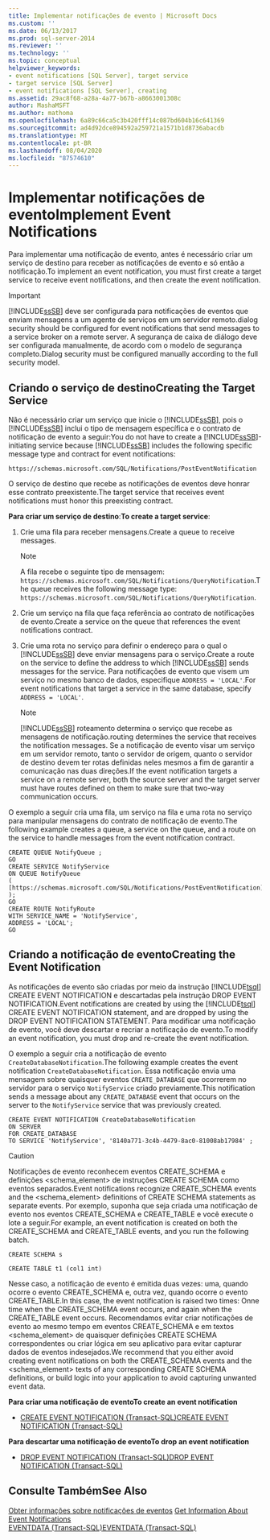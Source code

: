 ```yaml
---
title: Implementar notificações de evento | Microsoft Docs
ms.custom: ''
ms.date: 06/13/2017
ms.prod: sql-server-2014
ms.reviewer: ''
ms.technology: ''
ms.topic: conceptual
helpviewer_keywords:
- event notifications [SQL Server], target service
- target service [SQL Server]
- event notifications [SQL Server], creating
ms.assetid: 29ac8f68-a28a-4a77-b67b-a8663001308c
author: MashaMSFT
ms.author: mathoma
ms.openlocfilehash: 6a89c66ca5c3b420fff14c087bd604b16c641369
ms.sourcegitcommit: ad4d92dce894592a259721a1571b1d8736abacdb
ms.translationtype: MT
ms.contentlocale: pt-BR
ms.lasthandoff: 08/04/2020
ms.locfileid: "87574610"
---
```

# <a name="implement-event-notifications"></a><span data-ttu-id="b70ec-102">Implementar notificações de evento</span><span class="sxs-lookup"><span data-stu-id="b70ec-102">Implement Event Notifications</span></span>
  <span data-ttu-id="b70ec-103">Para implementar uma notificação de evento, antes é necessário criar um serviço de destino para receber as notificações de evento e só então a notificação.</span><span class="sxs-lookup"><span data-stu-id="b70ec-103">To implement an event notification, you must first create a target service to receive event notifications, and then create the event notification.</span></span>  
  
> [!IMPORTANT]  
>  [!INCLUDE[ssSB](../../includes/sssb-md.md)] <span data-ttu-id="b70ec-104">deve ser configurada para notificações de eventos que enviam mensagens a um agente de serviços em um servidor remoto.</span><span class="sxs-lookup"><span data-stu-id="b70ec-104">dialog security should be configured for event notifications that send messages to a service broker on a remote server.</span></span> <span data-ttu-id="b70ec-105">A segurança de caixa de diálogo deve ser configurada manualmente, de acordo com o modelo de segurança completo.</span><span class="sxs-lookup"><span data-stu-id="b70ec-105">Dialog security must be configured manually according to the full security model.</span></span>  
  
## <a name="creating-the-target-service"></a><span data-ttu-id="b70ec-106">Criando o serviço de destino</span><span class="sxs-lookup"><span data-stu-id="b70ec-106">Creating the Target Service</span></span>  
 <span data-ttu-id="b70ec-107">Não é necessário criar um serviço que inicie o [!INCLUDE[ssSB](../../includes/sssb-md.md)], pois o [!INCLUDE[ssSB](../../includes/sssb-md.md)] inclui o tipo de mensagem específica e o contrato de notificação de evento a seguir:</span><span class="sxs-lookup"><span data-stu-id="b70ec-107">You do not have to create a [!INCLUDE[ssSB](../../includes/sssb-md.md)]-initiating service because [!INCLUDE[ssSB](../../includes/sssb-md.md)] includes the following specific message type and contract for event notifications:</span></span>  
  
```  
https://schemas.microsoft.com/SQL/Notifications/PostEventNotification  
```  
  
 <span data-ttu-id="b70ec-108">O serviço de destino que recebe as notificações de eventos deve honrar esse contrato preexistente.</span><span class="sxs-lookup"><span data-stu-id="b70ec-108">The target service that receives event notifications must honor this preexisting contract.</span></span>  
  
 <span data-ttu-id="b70ec-109">**Para criar um serviço de destino**:</span><span class="sxs-lookup"><span data-stu-id="b70ec-109">**To create a target service**:</span></span>  
  
1.  <span data-ttu-id="b70ec-110">Crie uma fila para receber mensagens.</span><span class="sxs-lookup"><span data-stu-id="b70ec-110">Create a queue to receive messages.</span></span>  
  
    > [!NOTE]  
    >  <span data-ttu-id="b70ec-111">A fila recebe o seguinte tipo de mensagem: `https://schemas.microsoft.com/SQL/Notifications/QueryNotification`.</span><span class="sxs-lookup"><span data-stu-id="b70ec-111">The queue receives the following message type: `https://schemas.microsoft.com/SQL/Notifications/QueryNotification`.</span></span>  
  
2.  <span data-ttu-id="b70ec-112">Crie um serviço na fila que faça referência ao contrato de notificações de evento.</span><span class="sxs-lookup"><span data-stu-id="b70ec-112">Create a service on the queue that references the event notifications contract.</span></span>  
  
3.  <span data-ttu-id="b70ec-113">Crie uma rota no serviço para definir o endereço para o qual o [!INCLUDE[ssSB](../../includes/sssb-md.md)] deve enviar mensagens para o serviço.</span><span class="sxs-lookup"><span data-stu-id="b70ec-113">Create a route on the service to define the address to which [!INCLUDE[ssSB](../../includes/sssb-md.md)] sends messages for the service.</span></span> <span data-ttu-id="b70ec-114">Para notificações de evento que visem um serviço no mesmo banco de dados, especifique `ADDRESS = 'LOCAL'`.</span><span class="sxs-lookup"><span data-stu-id="b70ec-114">For event notifications that target a service in the same database, specify `ADDRESS = 'LOCAL'`.</span></span>  
  
    > [!NOTE]  
    >  [!INCLUDE[ssSB](../../includes/sssb-md.md)] <span data-ttu-id="b70ec-115">roteamento determina o serviço que recebe as mensagens de notificação.</span><span class="sxs-lookup"><span data-stu-id="b70ec-115">routing determines the service that receives the notification messages.</span></span> <span data-ttu-id="b70ec-116">Se a notificação de evento visar um serviço em um servidor remoto, tanto o servidor de origem, quanto o servidor de destino devem ter rotas definidas neles mesmos a fim de garantir a comunicação nas duas direções.</span><span class="sxs-lookup"><span data-stu-id="b70ec-116">If the event notification targets a service on a remote server, both the source server and the target server must have routes defined on them to make sure that two-way communication occurs.</span></span>  
  
 <span data-ttu-id="b70ec-117">O exemplo a seguir cria uma fila, um serviço na fila e uma rota no serviço para manipular mensagens do contrato de notificação de evento.</span><span class="sxs-lookup"><span data-stu-id="b70ec-117">The following example creates a queue, a service on the queue, and a route on the service to handle messages from the event notification contract.</span></span>  
  
```  
CREATE QUEUE NotifyQueue ;  
GO  
CREATE SERVICE NotifyService  
ON QUEUE NotifyQueue  
(  
[https://schemas.microsoft.com/SQL/Notifications/PostEventNotification]  
);  
GO  
CREATE ROUTE NotifyRoute  
WITH SERVICE_NAME = 'NotifyService',  
ADDRESS = 'LOCAL';  
GO  
```  
  
## <a name="creating-the-event-notification"></a><span data-ttu-id="b70ec-118">Criando a notificação de evento</span><span class="sxs-lookup"><span data-stu-id="b70ec-118">Creating the Event Notification</span></span>  
 <span data-ttu-id="b70ec-119">As notificações de evento são criadas por meio da instrução [!INCLUDE[tsql](../../includes/tsql-md.md)] CREATE EVENT NOTIFICATION e descartadas pela instrução DROP EVENT NOTIFICATION.</span><span class="sxs-lookup"><span data-stu-id="b70ec-119">Event notifications are created by using the [!INCLUDE[tsql](../../includes/tsql-md.md)] CREATE EVENT NOTIFICATION statement, and are dropped by using the DROP EVENT NOTIFICATION STATEMENT.</span></span> <span data-ttu-id="b70ec-120">Para modificar uma notificação de evento, você deve descartar e recriar a notificação de evento.</span><span class="sxs-lookup"><span data-stu-id="b70ec-120">To modify an event notification, you must drop and re-create the event notification.</span></span>  
  
 <span data-ttu-id="b70ec-121">O exemplo a seguir cria a notificação de evento `CreateDatabaseNotification`.</span><span class="sxs-lookup"><span data-stu-id="b70ec-121">The following example creates the event notification `CreateDatabaseNotification`.</span></span> <span data-ttu-id="b70ec-122">Essa notificação envia uma mensagem sobre quaisquer eventos `CREATE_DATABASE` que ocorrerem no servidor para o serviço `NotifyService` criado previamente.</span><span class="sxs-lookup"><span data-stu-id="b70ec-122">This notification sends a message about any `CREATE_DATABASE` event that occurs on the server to the `NotifyService` service that was previously created.</span></span>  
  
```  
CREATE EVENT NOTIFICATION CreateDatabaseNotification  
ON SERVER  
FOR CREATE_DATABASE  
TO SERVICE 'NotifyService', '8140a771-3c4b-4479-8ac0-81008ab17984' ;  
```  
  
> [!CAUTION]  
>  <span data-ttu-id="b70ec-123">Notificações de evento reconhecem eventos CREATE_SCHEMA e definições <schema_element> de instruções CREATE SCHEMA como eventos separados.</span><span class="sxs-lookup"><span data-stu-id="b70ec-123">Event notifications recognize CREATE_SCHEMA events and the <schema_element> definitions of CREATE SCHEMA statements as separate events.</span></span> <span data-ttu-id="b70ec-124">Por exemplo, suponha que seja criada  uma notificação de evento nos eventos CREATE_SCHEMA e CREATE_TABLE e você execute o lote a seguir.</span><span class="sxs-lookup"><span data-stu-id="b70ec-124">For example, an event notification is created on both the CREATE_SCHEMA and CREATE_TABLE events, and you run the following batch.</span></span>  
>   
>  `CREATE SCHEMA s`  
>   
>  `CREATE TABLE t1 (col1 int)`  
>   
>  <span data-ttu-id="b70ec-125">Nesse caso, a notificação de evento é emitida duas vezes: uma, quando ocorre o evento CREATE_SCHEMA e, outra vez, quando ocorre o evento CREATE_TABLE.</span><span class="sxs-lookup"><span data-stu-id="b70ec-125">In this case, the event notification is raised two times: Onne time when the CREATE_SCHEMA event occurs, and again when the CREATE_TABLE event occurs.</span></span> <span data-ttu-id="b70ec-126">Recomendamos evitar criar notificações de evento ao mesmo tempo em eventos CREATE_SCHEMA e em textos <schema_element> de quaisquer definições CREATE SCHEMA correspondentes ou criar lógica em seu aplicativo para evitar capturar dados de eventos indesejados.</span><span class="sxs-lookup"><span data-stu-id="b70ec-126">We recommend that you either avoid creating event notifications on both the CREATE_SCHEMA events and the <schema_element> texts of any corresponding CREATE SCHEMA definitions, or build logic into your application to avoid capturing unwanted event data.</span></span>  
  
 <span data-ttu-id="b70ec-127">**Para criar uma notificação de evento**</span><span class="sxs-lookup"><span data-stu-id="b70ec-127">**To create an event notification**</span></span>  
  
-   [<span data-ttu-id="b70ec-128">CREATE EVENT NOTIFICATION &#40;Transact-SQL&#41;</span><span class="sxs-lookup"><span data-stu-id="b70ec-128">CREATE EVENT NOTIFICATION &#40;Transact-SQL&#41;</span></span>](/sql/t-sql/statements/create-event-notification-transact-sql)  
  
 <span data-ttu-id="b70ec-129">**Para descartar uma notificação de evento**</span><span class="sxs-lookup"><span data-stu-id="b70ec-129">**To drop an event notification**</span></span>  
  
-   [<span data-ttu-id="b70ec-130">DROP EVENT NOTIFICATION &#40;Transact-SQL&#41;</span><span class="sxs-lookup"><span data-stu-id="b70ec-130">DROP EVENT NOTIFICATION &#40;Transact-SQL&#41;</span></span>](/sql/t-sql/statements/drop-event-notification-transact-sql)  
  
## <a name="see-also"></a><span data-ttu-id="b70ec-131">Consulte Também</span><span class="sxs-lookup"><span data-stu-id="b70ec-131">See Also</span></span>  
 <span data-ttu-id="b70ec-132">[Obter informações sobre notificações de eventos](event-notifications.md) </span><span class="sxs-lookup"><span data-stu-id="b70ec-132">[Get Information About Event Notifications](event-notifications.md) </span></span>  
 [<span data-ttu-id="b70ec-133">EVENTDATA &#40;Transact-SQL&#41;</span><span class="sxs-lookup"><span data-stu-id="b70ec-133">EVENTDATA &#40;Transact-SQL&#41;</span></span>](/sql/t-sql/functions/eventdata-transact-sql)  
  
  
